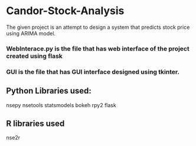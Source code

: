 # Candor-Stock-Analysis

The given project is an attempt to design a system that predicts stock price using ARIMA model.

### WebInterace.py is the file that has web interface of the project created using flask

### GUI is the file that has GUI interface designed using tkinter.


## Python Libraries used:
nsepy
nsetools
statsmodels
bokeh
rpy2
flask

## R libraries used
nse2r
